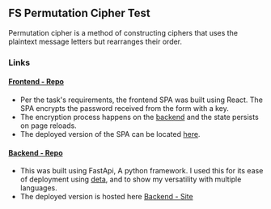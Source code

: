 ## FS Permutation Cipher Test

Permutation cipher is a method of constructing ciphers that uses the plaintext message letters but rearranges their order.

### Links

#### [Frontend - Repo](https://github.com/ZyroGatsby/encryptwave-frontend)

- Per the task's requirements, the frontend SPA was built using React. The SPA encrypts the password received from the form with a key.
- The encryption process happens on the [backend](https://github.com/ZyroGatsby/encryptwave-api) and the state persists on page reloads.
- The deployed version of the SPA can be located [here](https://encryptwave.vercel.app/).

#### [Backend - Repo](https://github.com/ZyroGatsby/encryptwave-api)

- This was built using FastApi, A python framework. I used this for its ease of deployment using [deta](https://www.deta.sh/), and to show my versatility with multiple languages.
- The deployed version is hosted here [Backend - Site](https://encryptwave-api.deta.dev/)
